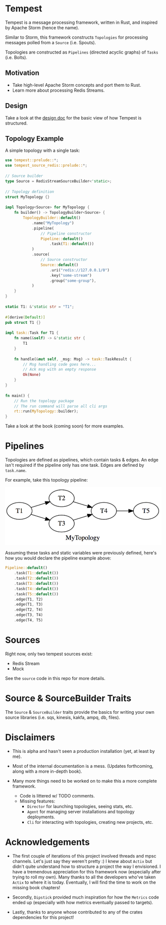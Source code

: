 # Tempest

Tempest is a message processing framework, written in Rust, and inspired by Apache Storm (hence the name).

Similar to Storm, this framework constructs `Topologies` for processing messages polled from a `Source` (i.e. Spouts).

Topologies are constructed as `Pipelines` (directed acyclic graphs) of `Tasks` (i.e. Bolts).

## Motivation

- Take high-level Apache Storm concepts and port them to Rust.
- Learn more about processing Redis Streams.

## Design

Take a look at the [design doc](DESIGN.md) for the basic view of how Tempest is structured.

## Topology Example

A simple topology with a single task:

```rust
use tempest::prelude::*;
use tempest_source_redis::prelude::*;

// Source builder
type Source = RedisStreamSourceBuilder<'static>;

// Topology definition
struct MyTopology {}

impl Topology<Source> for MyTopology {
    fn builder() -> TopologyBuilder<Source> {
        TopologyBuilder::default()
            .name("MyTopology")
            .pipeline(
                // Pipeline constructor
                Pipeline::default()
                    .task(T1::default())
            )
            .source(
                // Source constructor
                Source::default()
                    .uri("redis://127.0.0.1/0")
                    .key("some-stream")
                    .group("some-group"),
            )
    }
}

static T1: &'static str = "T1";

#[derive(Default)]
pub struct T1 {}

impl task::Task for T1 {
    fn name(&self) -> &'static str {
        T1
    }

    fn handle(&mut self, _msg: Msg) -> task::TaskResult {
        // Msg handling code goes here...
        // Ack msg with an empty response
        Ok(None)
    }
}

fn main() {
    // Run the topology package
    // The run command will parse all cli args
    rt::run(MyTopology::builder);
}
```

Take a look at the book (coming soon) for more examples.

# Pipelines

Topologies are defined as pipelines, which contain tasks & edges. An edge isn't required if the pipeline only has one task. Edges are defined by `task.name`.

For example, take this topology pipeline:

![pipeline-example.png](assets/pipeline-example.png)

Assuming these tasks and static variables were previously defined, here's how you would declare the pipeline example above:

```rust
Pipeline::default()
    .task(T1::default())
    .task(T2::default())
    .task(T3::default())
    .task(T4::default())
    .task(T5::default())
    .edge(T1, T2)
    .edge(T1, T3)
    .edge(T2, T4)
    .edge(T3, T4)
    .edge(T4, T5)
```

# Sources

Right now, only two tempest sources exist:

- Redis Stream
- Mock

See the `source` code in this repo for more details.

# Source & SourceBuilder Traits

The `Source` & `SourceBuilder` traits provide the basics for writing your own source libraries (i.e. sqs, kinesis, kakfa, ampq, db, files).


# Disclaimers

- This is alpha and hasn't seen a production installation (yet, at least by me).

- Most of the internal documentation is a mess. (Updates forthcoming, along with a more in-depth book).

- Many more things need to be worked on to make this a more complete framework.
    - Code is littered w/ TODO comments.
    - Missing features:
        - `Director` for launching topologies, seeing stats, etc.
        - `Agent` for managing server installations and topology deployments.
        - `Cli` for interacting with topologies, creating new projects, etc.

# Acknowledgements

- The first couple of iterations of this project involved threads and mpsc channels. Let's just say they weren't pretty :) I knew about `Actix` but didn't quite understand how to structure a project the way I envisioned. I have a tremendous appreciation for this framework now (especially after trying to roll my own). Many thanks to all the developers who've taken `Actix` to where it is today. Eventually, I will find the time to work on the missing book chapters!

- Secondly, `Dipstick` provided much inspiration for how the `Metrics` code ended up (especially with how metrics eventually passed to targets).

- Lastly, thanks to anyone whose contributed to any of the crates dependencies for this project!